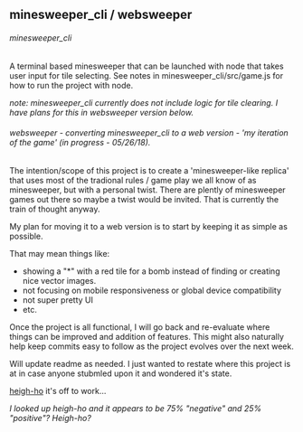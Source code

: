## minesweeper_cli / websweeper

###### minesweeper_cli
A terminal based minesweeper that can be launched with node that takes user input for tile selecting. See notes in minesweeper_cli/src/game.js for how to run the project with node.

*note: minesweeper_cli currently does not include logic for tile clearing. I have plans for this in websweeper version below.*

###### websweeper - converting minesweeper_cli to a web version - 'my iteration of the game' (in progress - 05/26/18).
The intention/scope of this project is to create a 'minesweeper-like replica' that uses most of the tradional rules / game play we all know of as minesweeper, but with a personal twist. There are plently of minesweeper games out there so maybe a twist would be invited. That is currently the train of thought anyway.

My plan for moving it to a web version is to start by keeping it as simple as possible. 

That may mean things like:

* showing a "*" with a red tile for a bomb instead of finding or creating nice vector images.
* not focusing on mobile responsiveness or global device compatibility 
* not super pretty UI
* etc.

Once the project is all functional, I will go back and re-evaluate where things can be improved and addition of features. This might also naturally help keep commits easy to follow as the project evolves over the next week.

Will update readme as needed. I just wanted to restate where this project is at in case anyone stubmled upon it and wondered it's state.

[heigh-ho](https://www.merriam-webster.com/dictionary/heigh-ho) it's off to work...

*I looked up heigh-ho and it appears to be 75% "negative" and 25% "positive"? Heigh-ho?*
